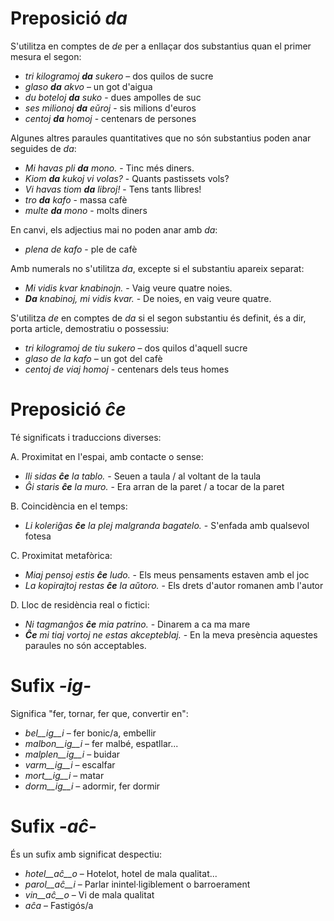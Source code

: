 # Preposició *da*

S'utilitza en comptes de *de* per a enllaçar dos substantius quan el primer mesura el segon:

- *tri kilogramoj __da__ sukero* – dos quilos de sucre
- *glaso __da__ akvo* – un got d'aigua
- *du boteloj __da__ suko* - dues ampolles de suc
- *ses milionoj __da__ eŭroj* - sis milions d'euros
- *centoj __da__ homoj* - centenars de persones

Algunes altres paraules quantitatives que no són substantius poden anar seguides de *da*:

- *Mi havas pli __da__ mono.* - Tinc més diners.
- *Kiom __da__ kukoj vi volas?* - Quants pastissets vols?
- *Vi havas tiom __da__ libroj!* - Tens tants llibres!
- *tro __da__ kafo* - massa cafè
- *multe __da__ mono* - molts diners

En canvi, els adjectius mai no poden anar amb *da*:

- *plena de kafo* - ple de cafè

Amb numerals no s'utilitza *da*, excepte si el substantiu apareix separat:

- *Mi vidis kvar knabinojn.* - Vaig veure quatre noies.
- *__Da__ knabinoj, mi vidis kvar.* - De noies, en vaig veure quatre.

S'utilitza *de* en comptes de *da* si el segon substantiu és definit, és a dir, porta article, demostratiu o possessiu:

- *tri kilogramoj de tiu sukero* – dos quilos d'aquell sucre
- *glaso de la kafo* – un got del cafè
- *centoj de viaj homoj* - centenars dels teus homes

# Preposició *ĉe*

Té significats i traduccions diverses:

A. Proximitat en l'espai, amb contacte o sense:

- *Ili sidas __ĉe__ la tablo.* - Seuen a taula / al voltant de la taula
- *Ĝi staris __ĉe__ la muro.* - Era arran de la paret / a tocar de la paret

B. Coincidència en el temps:

- *Li koleriĝas __ĉe__ la plej malgranda bagatelo.* - S'enfada amb qualsevol fotesa

C. Proximitat metafòrica:

- *Miaj pensoj estis __ĉe__ ludo.* - Els meus pensaments estaven amb el joc
- *La kopirajtoj restas __ĉe__ la aŭtoro.* - Els drets d'autor romanen amb l'autor

D. Lloc de residència real o fictici:

- *Ni tagmanĝos __ĉe__ mia patrino.* - Dinarem a ca ma mare
- *__Ĉe__ mi tiaj vortoj ne estas akcepteblaj.* - En la meva presència aquestes paraules no són acceptables.

# Sufix *-ig-*

Significa "fer, tornar, fer que, convertir en":

- *bel__ig__i* – fer bonic/a, embellir
- *malbon__ig__i* – fer malbé, espatllar...
- *malplen__ig__i* – buidar
- *varm__ig__i* – escalfar
- *mort__ig__i* – matar
- *dorm__ig__i* – adormir, fer dormir

# Sufix *-aĉ-*

És un sufix amb significat despectiu:

- *hotel__aĉ__o* – Hotelot, hotel de mala qualitat...
- *parol__aĉ__i* – Parlar inintel·ligiblement o barroerament
- *vin__aĉ__o* – Vi de mala qualitat
- *aĉa* – Fastigós/a
